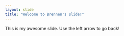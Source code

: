 ```yaml
---
layout: slide
title: "Welcome to Brennen's slide!"
---
```

This is my awesome slide.
Use the left arrow to go back!
